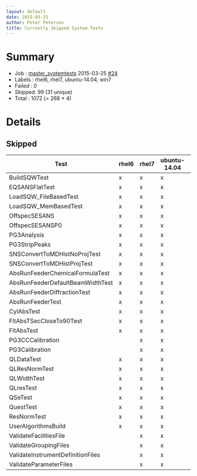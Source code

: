 ```yaml
---
layout: default
date: 2015-03-25
author: Peter Peterson
title: Currently Skipped System Tests
---
```

Summary
=======

* Job    : [master_systemtests](http://builds.mantidproject.org/job/master_systemtests/) 2015-03-25 [#24](http://builds.mantidproject.org/job/master_systemtests/24/)
* Labels : rhel6, rhel7, ubuntu-14.04, win7
* Failed : 0
* Skipped: 99 (31 unique)
* Total  : 1072 (= 268 * 4)

Details
=======

Skipped
-------

| Test                               | rhel6 | rhel7 | ubuntu-14.04 | win7 |
|------------------------------------|-------|-------|--------------|------|
| BuildSQWTest                       |   x   |   x   |       x      |   x  |
| EQSANSFlatTest                     |   x   |   x   |       x      |   x  |
| LoadSQW_FileBasedTest              |   x   |   x   |       x      |   x  |
| LoadSQW_MemBasedTest               |   x   |   x   |       x      |   x  |
| OffspecSESANS                      |   x   |   x   |       x      |   x  |
| OffspecSESANSP0                    |   x   |   x   |       x      |   x  |
| PG3Analysis                        |   x   |   x   |       x      |   x  |
| PG3StripPeaks                      |   x   |   x   |       x      |   x  |
| SNSConvertToMDHistNoProjTest       |   x   |   x   |       x      |   x  |
| SNSConvertToMDHistProjTest         |   x   |   x   |       x      |   x  |
| AbsRunFeederChemicalFormulaTest    |   x   |   x   |       x      |      |
| AbsRunFeederDefaultBeamWidthTest   |   x   |   x   |       x      |      |
| AbsRunFeederDiffractionTest        |   x   |   x   |       x      |      |
| AbsRunFeederTest                   |   x   |   x   |       x      |      |
| CylAbsTest                         |   x   |   x   |       x      |      |
| FltAbsTSecCloseTo90Test            |   x   |   x   |       x      |      |
| FltAbsTest                         |   x   |   x   |       x      |      |
| PG3CCCalibration                   |       |   x   |       x      |   x  |
| PG3Calibration                     |       |   x   |       x      |   x  |
| QLDataTest                         |   x   |   x   |       x      |      |
| QLResNormTest                      |   x   |   x   |       x      |      |
| QLWidthTest                        |   x   |   x   |       x      |      |
| QLresTest                          |   x   |   x   |       x      |      |
| QSeTest                            |   x   |   x   |       x      |      |
| QuestTest                          |   x   |   x   |       x      |      |
| ResNormTest                        |   x   |   x   |       x      |      |
| UserAlgorithmsBuild                |   x   |   x   |       x      |      |
| ValidateFacilitiesFile             |       |   x   |       x      |      |
| ValidateGroupingFiles              |       |   x   |       x      |      |
| ValidateInstrumentDefinitionFiles  |       |   x   |       x      |      |
| ValidateParameterFiles             |       |   x   |       x      |      |
